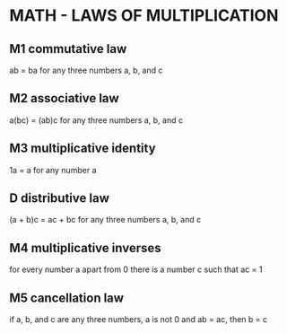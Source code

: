 # MATH - LAWS OF MULTIPLICATION

## M1 commutative law
ab = ba for any three numbers a, b, and c

## M2 associative law
a(bc) = (ab)c for any three numbers a, b, and c

## M3 multiplicative identity
1a = a for any number a

## D distributive law
(a + b)c = ac + bc for any three numbers a, b, and c

## M4 multiplicative inverses
for every number a apart from 0 there is a number c such that ac = 1

## M5 cancellation law
if a, b, and c are any three numbers, a is not 0 and ab = ac, then b = c
